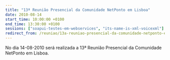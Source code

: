 ```yaml
---
title: "13ª Reunião Presencial da Comunidade NetPonto em Lisboa"
date: 2010-08-14
start_time: 10:00:00 +0100
end_time: 13:30:00 +0100
sessions: ["soapui-testes-em-webservices", "its-name-is-xml-voicexml"]
redirect_from: /reuniao/13a-reuniao-presencial-da-comunidade-netponto-em-lisboa/
---
```

No dia 14-08-2010 será realizada a 13ª Reunião Presencial da Comunidade NetPonto em Lisboa.


